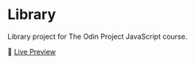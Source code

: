 # Library

Library project for The Odin Project JavaScript course.

🔗 [Live Preview](https://albeey.github.io/library_project/)